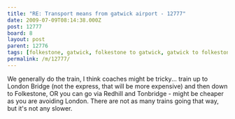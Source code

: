 ```yaml
---
title: "RE: Transport means from gatwick airport - 12777"
date: 2009-07-09T08:14:38.000Z
post: 12777
board: 8
layout: post
parent: 12776
tags: [folkestone, gatwick, folkestone to gatwick, gatwick to folkestone, travel, transport, rail link]
permalink: /m/12777/
---
```

We generally do the train, I think coaches might be tricky... train up to London Bridge (not the express, that will be more expensive) and then down to Folkestone, OR you can go via Redhill and Tonbridge - might be cheaper as you are avoiding London. There are not as many trains going that way, but it's not any slower.
